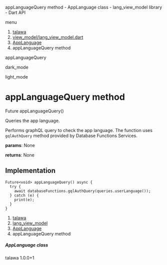 




appLanguageQuery method - AppLanguage class - lang\_view\_model library - Dart API







menu

1. [talawa](../../index.html)
2. [view\_model/lang\_view\_model.dart](../../view_model_lang_view_model/view_model_lang_view_model-library.html)
3. [AppLanguage](../../view_model_lang_view_model/AppLanguage-class.html)
4. appLanguageQuery method

appLanguageQuery


dark\_mode

light\_mode




# appLanguageQuery method


Future<void>
appLanguageQuery()

Queries the app language.

Performs graphQL query to check the app language.
The function uses `gqlAuthQuery` method provided by Database
Functions Services.

**params**:
None

**returns**:
None


## Implementation

```
Future<void> appLanguageQuery() async {
  try {
    await databaseFunctions.gqlAuthQuery(queries.userLanguage());
  } catch (e) {
    print(e);
  }
}
```

 


1. [talawa](../../index.html)
2. [lang\_view\_model](../../view_model_lang_view_model/view_model_lang_view_model-library.html)
3. [AppLanguage](../../view_model_lang_view_model/AppLanguage-class.html)
4. appLanguageQuery method

##### AppLanguage class





talawa
1.0.0+1







